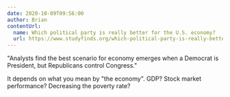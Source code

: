 ```yaml
---
date: 2020-10-09T09:56:00
author: Brian
contentUrl: 
  name: Which political party is really better for the U.S. economy?
  url: https://www.studyfinds.org/which-political-party-is-really-better-for-the-u-s-economy/
---
```

"Analysts find the best scenario for economy emerges when a Democrat is President, but Republicans control Congress."

It depends on what you mean by "the economy". GDP? Stock market performance? Decreasing the poverty rate?